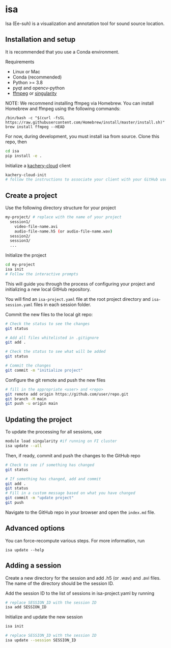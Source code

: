 # isa

Isa (Ee-suh) is a visualization and annotation tool for sound source location.

## Installation and setup
It is recommended that you use a Conda environment.

Requirements
* Linux or Mac
* Conda (recommended)
* Python >= 3.8
* pyqt and opencv-python
* [ffmpeg](https://ffmpeg.org/) or [singularity](https://docs.sylabs.io/guides/3.5/user-guide/introduction.html)

NOTE: We recommend installing ffmpeg via Homebrew. You can install Homebrew and ffmpeg using the following commands:
```
/bin/bash -c "$(curl -fsSL https://raw.githubusercontent.com/Homebrew/install/master/install.sh)"
brew install ffmpeg --HEAD
```
For now, during development, you must install isa from source. Clone this repo, then

```bash
cd isa
pip install -e .
```

Initialize a [kachery-cloud](https://github.com/flatironinstitute/kachery-cloud#readme) client

```bash
kachery-cloud-init
# follow the instructions to associate your client with your GitHub user name on kachery-cloud
```

## Create a project

Use the following directory structure for your project

```bash
my-project/ # replace with the name of your project
  session1/
    video-file-name.avi
    audio-file-name.h5 (or audio-file-name.wav)
  session2/
  session3/
  ...
```

Initialize the project

```bash
cd my-project
isa init
# Follow the interactive prompts
```

This will guide you through the process of configuring your project and initializing a new local GitHub repository.

You will find an `isa-project.yaml` file at the root project directory and `isa-session.yaml` files in each session folder.

Commit the new files to the local git repo:

```bash
# Check the status to see the changes
git status

# Add all files whitelisted in .gitignore
git add .

# Check the status to see what will be added
git status

# Commit the changes
git commit -m "initialize project"
```

Configure the git remote and push the new files

```bash
# fill in the appropriate <user> and <repo>
git remote add origin https://github.com/user/repo.git
git branch -M main
git push -u origin main
```

## Updating the project

To update the processing for all sessions, use

```bash
module load singularity #if running on FI cluster
isa update --all
```

Then, if ready, commit and push the changes to the GitHub repo

```bash
# Check to see if something has changed
git status

# If something has changed, add and commit
git add .
git status
# Fill in a custom message based on what you have changed
git commit -m "update project"
git push
```

Navigate to the GitHub repo in your browser and open the `index.md` file.

## Advanced options

You can force-recompute various steps. For more information, run

```
isa update --help
```

## Adding a session

Create a new directory for the session and add .h5 (or .wav) and .avi files. The name of the directory should be the session ID.

Add the session ID to the list of sessions in isa-project.yaml by running

```bash
# replace SESSION_ID with the session ID
isa add SESSION_ID
```

Initialize and update the new session

```bash
isa init

# replace SESSION_ID with the session ID
isa update --session SESSION_ID
```
